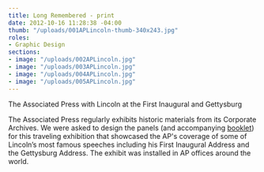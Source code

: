 ```yaml
---
title: Long Remembered - print
date: 2012-10-16 11:28:38 -04:00
thumb: "/uploads/001APLincoln-thumb-340x243.jpg"
roles:
- Graphic Design
sections:
- image: "/uploads/002APLincoln.jpg"
- image: "/uploads/003APLincoln.jpg"
- image: "/uploads/004APLincoln.jpg"
- image: "/uploads/005APLincoln.jpg"
---
```


The Associated Press with Lincoln at the First Inaugural and Gettysburg

The Associated Press regularly exhibits historic materials from its Corporate Archive</span>s. We were asked to design the panels (and accompanying <a href="http://thegraphicsoffice.com/portfolio/long-remembered-the-associated-press-with-lincoln-print/">booklet</a>) for this traveling exhibition that showcased the AP's coverage of some of Lincoln’s most famous speeches including his First Inaugural Address and the Gettysburg Address. The exhibit was installed in AP offices around the world.

